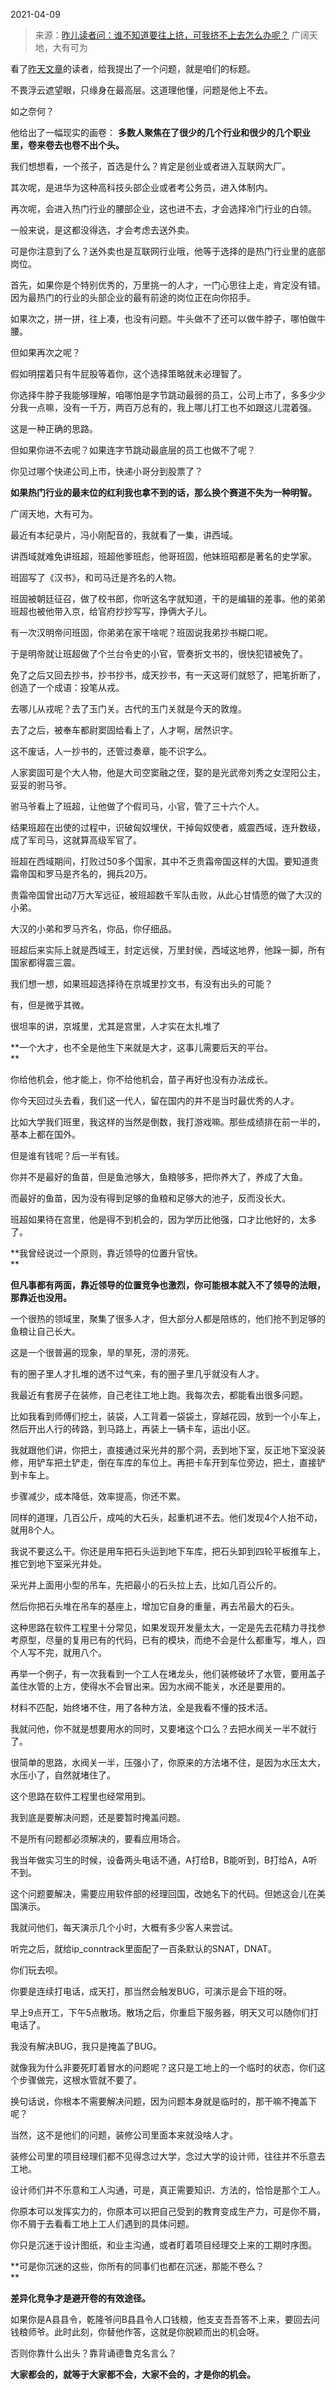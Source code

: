 2021-04-09

> 来源：[昨儿读者问：谁不知道要往上挤，可我挤不上去怎么办呢？](http://mp.weixin.qq.com/s?__biz=MzU0MjYwNDU2Mw==&mid=2247497966&idx=2&sn=ff93a183952142d85c38be0083ab9ddf&chksm=fb1a9492cc6d1d84851054cfe96d4750575169e0ff3088904c7372c96d8ace18c822b4a2d62b&scene=27#wechat_redirect)
> 广阔天地，大有可为

看了[昨天文章](http://mp.weixin.qq.com/s?__biz=MzU0MjYwNDU2Mw==&mid=2247497922&idx=2&sn=f4c4e86b5fa1195d05960da634bd40db&chksm=fb1a94becc6d1da8b53b18c97a6194f3466bc77078701a11428901172ee2fe795ea628188bd1&scene=21#wechat_redirect)的读者，给我提出了一个问题，就是咱们的标题。

  

不畏浮云遮望眼，只缘身在最高层。这道理他懂，问题是他上不去。  

  

如之奈何？

  

他给出了一幅现实的画卷： **多数人聚焦在了很少的几个行业和很少的几个职业里，卷来卷去也卷不出个头。**

  

我们想想看，一个孩子，首选是什么？肯定是创业或者进入互联网大厂。

  

其次呢，是进华为这种高科技头部企业或者考公务员，进入体制内。

  

再次呢，会进入热门行业的腰部企业，这也进不去，才会选择冷门行业的白领。  

  

一般来说，是这都没得选，才会考虑去送外卖。  

  

可是你注意到了么？送外卖也是互联网行业哦，他等于选择的是热门行业里的底部岗位。  

  

首先，如果你是个特别优秀的，万里挑一的人才，一门心思往上走，肯定没有错。因为最热门的行业的头部企业的最有前途的岗位正在向你招手。  

  

如果次之，拼一拼，往上凑，也没有问题。牛头做不了还可以做牛脖子，哪怕做牛腰。  

  

但如果再次之呢？

  

假如明摆着只有牛屁股等着你，这个选择策略就未必理智了。

  

你选择牛脖子我能够理解，咱哪怕是字节跳动最弱的员工，公司上市了，多多少少分我一点嘛，没有一千万，两百万总有的，我上哪儿打工也不如跟这儿混着强。  

  

这是一种正确的思路。  

  

但如果你进不去呢？如果连字节跳动最底层的员工也做不了呢？  

  

你见过哪个快递公司上市，快递小哥分到股票了？

  

 **如果热门行业的最末位的红利我也拿不到的话，那么换个赛道不失为一种明智。**  

  

广阔天地，大有可为。  

  

最近有本纪录片，冯小刚配音的，我就看了一集，讲西域。  

  

讲西域就难免讲班超，班超他爹班彪，他哥班固，他妹班昭都是著名的史学家。

  

班固写了《汉书》，和司马迁是齐名的人物。

  

班固被朝廷征召，做了校书郎，你听这名字就知道，干的是编辑的差事。他的弟弟班超也被他带入京，给官府抄抄写写，挣俩大子儿。

  

有一次汉明帝问班固，你弟弟在家干啥呢？班固说我弟抄书糊口呢。

  

于是明帝就让班超做了个兰台令史的小官，管奏折文书的，很快犯错被免了。

  

免了之后又回去抄书，抄书抄书，成天抄书，有一天这哥们就怒了，把笔折断了，创造了一个成语：投笔从戎。  

  

去哪儿从戎呢？去了玉门关。古代的玉门关就是今天的敦煌。  

  

去了之后，被奉车都尉窦固给看上了，人才啊，居然识字。

  

这不废话，人一抄书的，还管过奏章，能不识字么。

  

人家窦固可是个大人物，他是大司空窦融之侄，娶的是光武帝刘秀之女涅阳公主，妥妥的驸马爷。  

  

驸马爷看上了班超，让他做了个假司马，小官，管了三十六个人。

  

结果班超在出使的过程中，识破匈奴埋伏，干掉匈奴使者，威震西域，连升数级，成了军司马，这就算高级军官了。  

  

班超在西域期间，打败过50多个国家，其中不乏贵霜帝国这样的大国。要知道贵霜帝国和罗马是齐名的，拥兵20万。

  

贵霜帝国曾出动7万大军远征，被班超数千军队击败，从此心甘情愿的做了大汉的小弟。

  

大汉的小弟和罗马齐名，你品，你仔细品。

  

班超后来实际上就是西域王，封定远侯，万里封侯，西域这地界，他跺一脚，所有国家都得震三震。

  

我们想一想，如果班超选择待在京城里抄文书，有没有出头的可能？  

  

有，但是微乎其微。

  

很坦率的讲，京城里，尤其是宫里，人才实在太扎堆了  

  

 **一个大才，也不全是他生下来就是大才，这事儿需要后天的平台。  
**

  

你给他机会，他才能上，你不给他机会，苗子再好也没有办法成长。

  

你今天回过头去看，我们这一代人，留在国内的并不是当时最优秀的人才。

  

比如大学我们班里，我这样的当然是倒数，我打游戏嘛。那些成绩排在前一半的，基本上都在国外。  

  

但是谁有钱呢？后一半有钱。

  

你并不是最好的鱼苗，但是鱼池够大，鱼粮够多，把你养大了，养成了大鱼。  

  

而最好的鱼苗，因为没有得到足够的鱼粮和足够大的池子，反而没长大。  

  

班超如果待在宫里，他是得不到机会的，因为学历比他强，口才比他好的，太多了。  

  

 **我曾经说过一个原则，靠近领导的位置升官快。  
**

  

 **但凡事都有两面，靠近领导的位置竞争也激烈，你可能根本就入不了领导的法眼，那靠近也没用。**

  

一个很热的领域里，聚集了很多人才，但大部分人都是陪练的，他们抢不到足够的鱼粮让自己长大。  

  

这是一个很普遍的现象，旱的旱死，涝的涝死。

  

有的圈子里人才扎堆的透不过气来，有的圈子里几乎就没有人才。

  

我最近有套房子在装修，自己老往工地上跑。我每次去，都能看出很多问题。

  

比如我看到师傅们挖土，装袋，人工背着一袋袋土，穿越花园，放到一个小车上，然后开出人行的砖路，到马路上，再装上一辆卡车，运出小区。  

  

我就跟他们讲，你把土，直接通过采光井的那个洞，丢到地下室，反正地下室没装修，用铲车把土铲走，倒在车库的车位上。再把卡车开到车位旁边，把土，直接铲到卡车上。  

  

步骤减少，成本降低，效率提高，你还不累。  

  

同样的道理，几百公斤，成吨的大石头，起重机进不去。他们发现4个人抬不动，就用8个人。

  

我说不要这么干。你还是用车把石头运到地下车库，把石头卸到四轮平板推车上，推它到地下室采光井处。

  

采光井上面用小型的吊车，先把最小的石头拉上去，比如几百公斤的。

  

然后你把石头堆在吊车的基座上，增加它自身的重量，再去吊最大的石头。  

  

这种思路在软件工程里十分常见，如果发现开发量太大，一定是先去花精力寻找参考原型，尽量的复用已有的代码，已有的模块，而绝不会是什么都重写，堆人，四个人写不完，就用八个。  

  

再举一个例子，有一次我看到一个工人在堵龙头，他们装修破坏了水管，要用盖子盖住水管的上方，使得水不会冒出来。因为水阀不能关，水还是要用的。  

  

材料不匹配，始终堵不住，用了各种方法，全是我看不懂的技术活。

  

我就问他，你不就是想要用水的同时，又要堵这个口么？去把水阀关一半不就行了。

  

很简单的思路，水阀关一半，压强小了，你原来的方法堵不住，是因为水压太大，水压小了，自然就堵住了。  

  

这个思路在软件工程里也经常用到。  

  

我到底是要解决问题，还是要暂时掩盖问题。  

  

不是所有问题都必须解决的，要看应用场合。  

  

我当年做实习生的时候，设备两头电话不通，A打给B，B能听到，B打给A，A听不到。  

  

这个问题要解决，需要应用软件部的经理回国，改她名下的代码。但她这会儿在美国演示。

  

我就问他们，每天演示几个小时，大概有多少客人来尝试。  

  

听完之后，就给ip_conntrack里面配了一百条默认的SNAT，DNAT。

  

你们玩去呗。

  

你要是连续打电话，成天打，那当然会触发BUG，可演示是会下班的呀。  

  

早上9点开工，下午5点散场。散场之后，你重启下服务器，明天又可以随你们打电话了。  

  

我没有解决BUG，我只是掩盖了BUG。  

  

就像我为什么非要死盯着冒水的问题呢？这只是工地上的一个临时的状态，你们这个步骤做完，这根水管就不要了。  

  

换句话说，你根本不需要解决问题，因为问题本身就是临时的，那干嘛不掩盖下呢？

  

当然，这不是他们的问题，装修公司里面本来就没啥人才。  

  

装修公司里的项目经理们都不见得念过大学，念过大学的设计师，往往并不乐意去工地。  

  

设计师们并不乐意和工人沟通，可是，真正需要知识、方法的，恰恰是那个工人。

  

你原本可以发挥实力的，你原本可以把自己受到的教育变成生产力，可是你不屑，你不屑于去看看工地上工人们遇到的具体问题。  

  

你只是沉迷于设计图纸，和业主沟通，或者盯着项目经理交上来的工期时序图。

  

 **可是你沉迷的这些，你所有的同事们也都在沉迷，那能不卷么？  
**

  

 **差异化竞争才是避开卷的有效途径。**

  

如果你是A县县令，乾隆爷问B县县令人口钱粮，他支支吾吾答不上来，要回去问钱粮师爷。此时此刻，你替他作答，这就是你脱颖而出的机会呀。

  

否则你靠什么出头？靠背诵德鲁克名言么？

  

 **大家都会的，就等于大家都不会，大家不会的，才是你的机会。**


